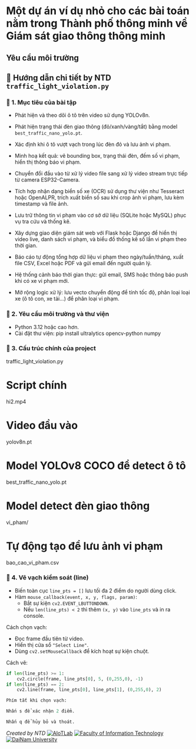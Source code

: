 # Một dự án ví dụ nhỏ cho các bài toán nằm trong Thành phố thông minh về Giám sát giao thông thông minh

## Yêu cầu môi trường

## 🚦 Hướng dẫn chi tiết by NTD `traffic_light_violation.py`

### 🎯 1. Mục tiêu của bài tập

- Phát hiện và theo dõi ô tô trên video sử dụng YOLOv8n.
- Phát hiện trạng thái đèn giao thông (đỏ/xanh/vàng/tắt) bằng model `best_traffic_nano_yolo.pt`.
- Xác định khi ô tô vượt vạch trong lúc đèn đỏ và lưu ảnh vi phạm.
- Minh hoạ kết quả: vẽ bounding box, trạng thái đèn, đếm số vi phạm, hiển thị thông báo vi phạm.

- Chuyển đổi đầu vào từ xử lý video file sang xử lý video stream trực tiếp từ camera ESP32-Camera.
- Tích hợp nhận dạng biển số xe (OCR) sử dụng thư viện như Tesseract hoặc OpenALPR, trích xuất biển số sau khi crop ảnh vi phạm, lưu kèm timestamp và file ảnh.
- Lưu trữ thông tin vi phạm vào cơ sở dữ liệu (SQLite hoặc MySQL) phục vụ tra cứu và thống kê.
- Xây dựng giao diện giám sát web với Flask hoặc Django để hiển thị video live, danh sách vi phạm, và biểu đồ thống kê số lần vi phạm theo thời gian.
- Báo cáo tự động tổng hợp dữ liệu vi phạm theo ngày/tuần/tháng, xuất file CSV, Excel hoặc PDF và gửi email đến người quản lý.
- Hệ thống cảnh báo thời gian thực: gửi email, SMS hoặc thông báo push khi có xe vi phạm mới.
- Mở rộng logic xử lý: lưu vecto chuyển động để tính tốc độ, phân loại loại xe (ô tô con, xe tải...) để phân loại vi phạm.

### 🧩 2. Yêu cầu môi trường và thư viện

- Python 3.12 hoặc cao hơn.
- Cài đặt thư viện:
  pip install ultralytics opencv-python numpy

### 📁 3. Cấu trúc chính của project

traffic_light_violation.py

# Script chính

hi2.mp4

# Video đầu vào

yolov8n.pt

# Model YOLOv8 COCO để detect ô tô

best_traffic_nano_yolo.pt

# Model detect đèn giao thông

vi_pham/

# Tự động tạo để lưu ảnh vi phạm

bao_cao_vi_pham.csv

### 📏 4. Vẽ vạch kiểm soát (line)

- Biến toàn cục `line_pts = []` lưu tối đa 2 điểm do người dùng click.
- Hàm `mouse_callback(event, x, y, flags, param)`:
  - Bắt sự kiện `cv2.EVENT_LBUTTONDOWN`.
  - Nếu `len(line_pts) < 2` thì thêm `(x, y)` vào `line_pts` và in ra console.

Cách chọn vạch:

- Đọc frame đầu tiên từ video.
- Hiển thị cửa sổ `"Select Line"`.
- Dùng `cv2.setMouseCallback` để kích hoạt sự kiện chuột.

Cách vẽ:

```python
if len(line_pts) >= 1:
    cv2.circle(frame, line_pts[0], 5, (0,255,0), -1)
if len(line_pts) == 2:
    cv2.line(frame, line_pts[0], line_pts[1], (0,255,0), 2)

Phím tắt khi chọn vạch:

Nhấn s để xác nhận 2 điểm.

Nhấn q để hủy bỏ và thoát.
```

_Created by NTD_
[![AIoTLab](https://img.shields.io/badge/AIoTLab-green?style=for-the-badge)](https://www.facebook.com/DNUAIoTLab)
[![Faculty of Information Technology](https://img.shields.io/badge/Faculty%20of%20Information%20Technology-blue?style=for-the-badge)](https://dainam.edu.vn/vi/khoa-cong-nghe-thong-tin)
[![DaiNam University](https://img.shields.io/badge/DaiNam%20University-orange?style=for-the-badge)](https://dainam.edu.vn)
